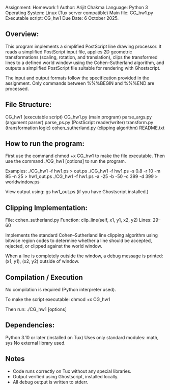 Assignment: Homework 1
Author: Arijit Chakma
Language: Python 3
Operating System: Linux (Tux server compatible)
Main file: CG_hw1.py
Executable script: CG_hw1
Due Date: 6 October 2025.

Overview:
------------------------------------------------------------------------------
This program implements a simplified PostScript line drawing processor.
It reads a simplified PostScript input file, applies 2D geometric
transformations (scaling, rotation, and translation), clips the transformed
lines to a defined world window using the Cohen–Sutherland algorithm, and
outputs a simplified PostScript file suitable for rendering with Ghostscript.

The input and output formats follow the specification provided in the
assignment. Only commands between %%%BEGIN and %%%END are processed.

File Structure:
------------------------------------------------------------------------------
CG_hw1              (executable script)
CG_hw1.py           (main program)
parse_args.py       (argument parser)
parse_ps.py         (PostScript reader/writer)
transform.py        (transformation logic)
cohen_sutherland.py (clipping algorithm)
README.txt

How to run the program:
------------------------------------------------------------------------------
First use the command chmod +x CG_hw1 to make the file executable.
Then use the command ./CG_hw1 [options] to run the program.

Examples:
    ./CG_hw1 -f hw1.ps > out.ps
    ./CG_hw1 -f hw1.ps -s 0.8 -r 10 -m 85 -n 25 > hw1_out.ps
    ./CG_hw1 -f hw1.ps -a -25 -b -50 -c 399 -d 399 > worldwindow.ps

View output using:
    gs hw1_out.ps  (if you have Ghostscript installed.)


Clipping Implementation:
------------------------------------------------------------------------------
File: cohen_sutherland.py
Function: clip_line(self, x1, y1, x2, y2)
Lines: 29–60

Implements the standard Cohen–Sutherland line clipping algorithm using
bitwise region codes to determine whether a line should be accepted,
rejected, or clipped against the world window.

When a line is completely outside the window, a debug message is printed:
    (x1, y1), (x2, y2) outside of window.


Compilation / Execution
------------------------------------------------------------------------------
No compilation is required (Python interpreter used).

To make the script executable:
    chmod +x CG_hw1

Then run:
    ./CG_hw1 [options]

Dependencies:
------------------------------------------------------------------------------
Python 3.10 or later (installed on Tux)
Uses only standard modules: math, sys
No external library used.

Notes
------------------------------------------------------------------------------
- Code runs correctly on Tux without any special libraries.
- Output verified using Ghostscript, installed locally.
- All debug output is written to stderr.

